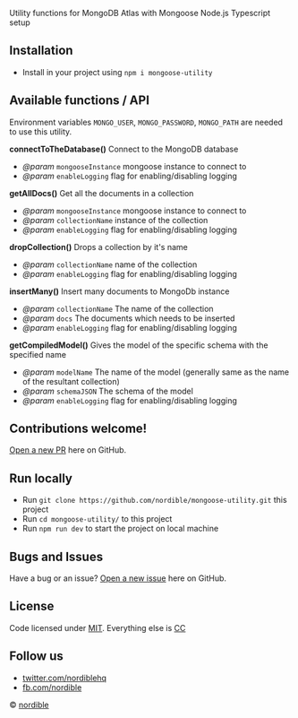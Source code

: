 Utility functions for MongoDB Atlas with Mongoose Node.js Typescript setup

## Installation
 
 - Install in your project using `npm i mongoose-utility`

## Available functions / API

Environment variables `MONGO_USER`, `MONGO_PASSWORD`, `MONGO_PATH` are needed to use this utility.

**connectToTheDatabase()**
Connect to the MongoDB database
- *@param* `mongooseInstance` mongoose instance to connect to
- *@param* `enableLogging` flag for enabling/disabling logging

**getAllDocs()**
Get all the documents in a collection
- *@param* `mongooseInstance` mongoose instance to connect to
- *@param* `collectionName` instance of the collection
- *@param* `enableLogging` flag for enabling/disabling logging

**dropCollection()**
Drops a collection by it's name
- *@param* `collectionName` name of the collection
- *@param* `enableLogging` flag for enabling/disabling logging

**insertMany()**
Insert many documents to MongoDb instance
- *@param* `collectionName` The name of the collection
- *@param* `docs` The documents which needs to be inserted
- *@param* `enableLogging` flag for enabling/disabling logging

**getCompiledModel()**
Gives the model of the specific schema with the specified name
- *@param* `modelName` The name of the model (generally same as the name of the resultant collection)
- *@param* `schemaJSON` The schema of the model
- *@param* `enableLogging` flag for enabling/disabling logging

## Contributions welcome!

[Open a new PR](https://github.com/nordible/mongoose-utility/pulls) here on GitHub.

## Run locally
- Run `git clone https://github.com/nordible/mongoose-utility.git` this project
- Run `cd mongoose-utility/` to this project
- Run `npm run dev` to start the project on local machine

## Bugs and Issues

Have a bug or an issue? [Open a new issue](https://github.com/nordible/mongoose-utility/issues) here on GitHub.

## License

Code licensed under [MIT](https://opensource.org/licenses/MIT). Everything else is [CC](http://creativecommons.org/)

## Follow us

* [twitter.com/nordiblehq](https://twitter.com/nordiblehq)
* [fb.com/nordible](https://www.facebook.com/nordible)

&copy; [nordible](https://nordible.com/)
